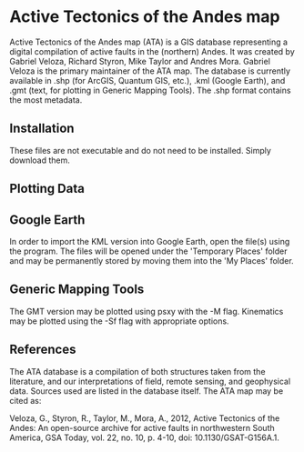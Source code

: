 Active Tectonics of the Andes map
==============================

Active Tectonics of the Andes map (ATA) is a GIS database representing a digital compilation of active faults in the (northern) Andes.  It was created by Gabriel Veloza, Richard Styron, Mike Taylor and Andres Mora.  Gabriel Veloza is the primary maintainer of the ATA map.
The database is currently available in .shp (for ArcGIS, Quantum GIS, etc.), .kml (Google Earth), and .gmt (text, for plotting in Generic Mapping Tools).  The .shp format contains the most metadata.


Installation
----------------

These files are not executable and do not need to be installed.  Simply download them.


Plotting Data
----------

Google Earth
-------------

In order to import the KML version into Google Earth, open the file(s) using the program.  The files will be opened under the 'Temporary Places' folder and may be permanently stored by moving them into the 'My Places' folder.

Generic Mapping Tools
----------------------

The GMT version may be plotted using psxy with the -M flag.  Kinematics may be plotted using the -Sf flag with appropriate options.



References
--------------
The ATA database is a compilation of both structures taken from the literature, and our interpretations of field, remote sensing, and geophysical data.  Sources used are listed in the database itself.  The ATA map may be cited as:

Veloza, G., Styron, R., Taylor, M., Mora, A., 2012, Active Tectonics of the Andes: An open-source archive for active faults in northwestern South America, GSA Today, vol. 22, no. 10, p. 4-10, doi: 10.1130/GSAT-G156A.1.